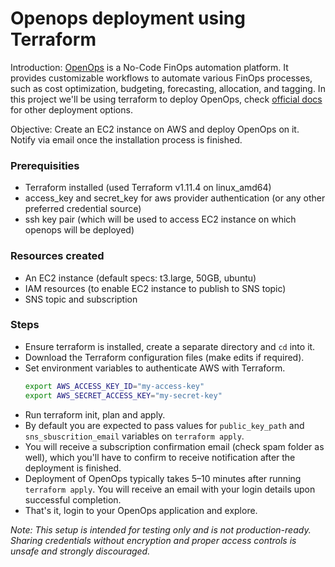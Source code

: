 # Openops deployment using Terraform

Introduction: [OpenOps](https://www.openops.com) is a No-Code FinOps automation platform. It provides customizable workflows to automate various FinOps processes, such as cost optimization, budgeting, forecasting, allocation, and tagging. 
In this project we'll be using terraform to deploy OpenOps, check [official docs](https://docs.openops.com/introduction/overview) for other deployment options.

Objective: Create an EC2 instance on AWS and deploy OpenOps on it. Notify via email once the installation process is finished.

### Prerequisities
- Terraform installed (used Terraform v1.11.4 on linux_amd64)
- access_key and secret_key for aws provider authentication (or any other preferred credential source)
- ssh key pair (which will be used to access EC2 instance on which openops will be deployed)

### Resources created
- An EC2 instance (default specs: t3.large, 50GB, ubuntu)
- IAM resources (to enable EC2 instance to publish to SNS topic)
- SNS topic and subscription

### Steps
- Ensure terraform is installed, create a separate directory and `cd` into it.
- Download the Terraform configuration files (make edits if required).
- Set environment variables to authenticate AWS with Terraform.
  ```sh
  export AWS_ACCESS_KEY_ID="my-access-key"
  export AWS_SECRET_ACCESS_KEY="my-secret-key"
  ```
- Run terraform init, plan and apply.
- By default you are expected to pass values for `public_key_path` and `sns_sbuscrition_email` variables on `terraform apply`.
- You will receive a subscription confirmation email (check spam folder as well), which you'll have to confirm to receive notification after the deployment is finished.
- Deployment of OpenOps typically takes 5–10 minutes after running `terraform apply`. You will receive an email with your login details upon successful completion.
- That's it, login to your OpenOps application and explore.

*Note: This setup is intended for testing only and is not production-ready. Sharing credentials without encryption and proper access controls is unsafe and strongly discouraged.*